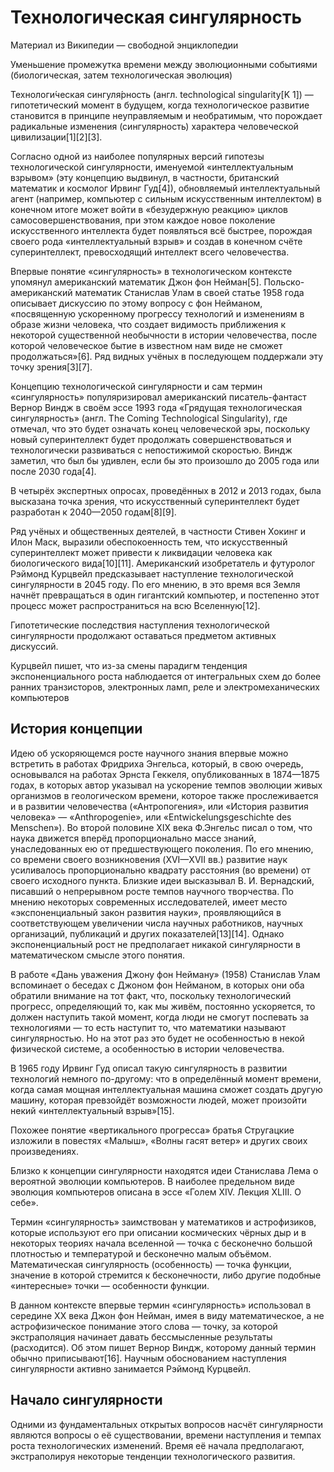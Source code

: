 # Технологическая сингулярность

Материал из Википедии — свободной энциклопедии

Уменьшение промежутка времени между эволюционными событиями (биологическая, затем технологическая эволюция)

Технологи́ческая сингуля́рность (англ. technological singularity[K 1]) — гипотетический момент в будущем, когда технологическое развитие становится в принципе неуправляемым и необратимым, что порождает радикальные изменения (сингулярность) характера человеческой цивилизации[1][2][3].

Согласно одной из наиболее популярных версий гипотезы технологической сингулярности, именуемой «интеллектуальным взрывом» (эту концепцию выдвинул, в частности, британский математик и космолог Ирвинг Гуд[4]), обновляемый интеллектуальный агент (например, компьютер с сильным искусственным интеллектом) в конечном итоге может войти в «безудержную реакцию» циклов самосовершенствования, при этом каждое новое поколение искусственного интеллекта будет появляться всё быстрее, порождая своего рода «интеллектуальный взрыв» и создав в конечном счёте суперинтеллект, превосходящий интеллект всего человечества.

Впервые понятие «сингулярность» в технологическом контексте упомянул американский математик Джон фон Нейман[5]. Польско-американский математик Станислав Улам в своей статье 1958 года описывает дискуссию по этому вопросу с фон Нейманом, «посвященную ускоренному прогрессу технологий и изменениям в образе жизни человека, что создает видимость приближения к некоторой существенной необычности в истории человечества, после которой человеческое бытие в известном нам виде не сможет продолжаться»[6]. Ряд видных учёных в последующем поддержали эту точку зрения[3][7].

Концепцию технологической сингулярности и сам термин «сингулярность» популяризировал американский писатель-фантаст Вернор Виндж в своём эссе 1993 года «Грядущая технологическая сингулярность» (англ. The Coming Technological Singularity), где отмечал, что это будет означать конец человеческой эры, поскольку новый суперинтеллект будет продолжать совершенствоваться и технологически развиваться с непостижимой скоростью. Виндж заметил, что был бы удивлен, если бы это произошло до 2005 года или после 2030 года[4].

В четырёх экспертных опросах, проведённых в 2012 и 2013 годах, была высказана точка зрения, что искусственный суперинтеллект будет разработан к 2040—2050 годам[8][9].

Ряд учёных и общественных деятелей, в частности Стивен Хокинг и Илон Маск, выразили обеспокоенность тем, что искусственный суперинтеллект может привести к ликвидации человека как биологического вида[10][11]. Американский изобретатель и футуролог Рэймонд Курцвейл предсказывает наступление технологической сингулярности в 2045 году. По его мнению, в это время вся Земля начнёт превращаться в один гигантский компьютер, и постепенно этот процесс может распространиться на всю Вселенную[12].

Гипотетические последствия наступления технологической сингулярности продолжают оставаться предметом активных дискуссий.

Курцвейл пишет, что из-за смены парадигм тенденция экспоненциального роста наблюдается от интегральных схем до более ранних транзисторов, электронных ламп, реле и электромеханических компьютеров

## История концепции
Идею об ускоряющемся росте научного знания впервые можно встретить в работах Фридриха Энгельса, который, в свою очередь, основывался на работах Эрнста Геккеля, опубликованных в 1874—1875 годах, в которых автор указывал на ускорение темпов эволюции живых организмов в геологическом времени, которое также прослеживается и в развитии человечества («Антропогения», или «История развития человека» — «Anthropogenie», или «Entwickelungsgeschichte des Menschen»). Во второй половине XIX века Ф.Энгельс писал о том, что наука движется вперёд пропорционально массе знаний, унаследованных ею от предшествующего поколения. По его мнению, со времени своего возникновения (XVI—XVII вв.) развитие наук усиливалось пропорционально квадрату расстояния (во времени) от своего исходного пункта. Близкие идеи высказывал В. И. Вернадский, писавший о непрерывном росте темпов научного творчества. По мнению некоторых современных исследователей, имеет место «экспоненциальный закон развития науки», проявляющийся в соответствующем увеличении числа научных работников, научных организаций, публикаций и других показателей[13][14]. Однако экспоненциальный рост не предполагает никакой сингулярности в математическом смысле этого понятия.

В работе «Дань уважения Джону фон Нейману» (1958) Станислав Улам вспоминает о беседах с Джоном фон Нейманом, в которых они оба обратили внимание на тот факт, что, поскольку технологический прогресс, определяющий то, как мы живём, постоянно ускоряется, то должен наступить такой момент, когда люди не смогут поспевать за технологиями — то есть наступит то, что математики называют сингулярностью. Но на этот раз это будет не особенностью в некой физической системе, а особенностью в истории человечества.

В 1965 году Ирвинг Гуд описал такую сингулярность в развитии технологий немного по-другому: что в определённый момент времени, когда самая мощная интеллектуальная машина сможет создать другую машину, которая превзойдёт возможности людей, может произойти некий «интеллектуальный взрыв»[15].

Похожее понятие «вертикального прогресса» братья Стругацкие изложили в повестях «Малыш», «Волны гасят ветер» и других своих произведениях.

Близко к концепции сингулярности находятся идеи Станислава Лема о вероятной эволюции компьютеров. В наиболее предельном виде эволюция компьютеров описана в эссе «Голем XIV. Лекция XLIII. О себе».

Термин «сингулярность» заимствован у математиков и астрофизиков, которые используют его при описании космических чёрных дыр и в некоторых теориях начала вселенной — точка с бесконечно большой плотностью и температурой и бесконечно малым объёмом. Математическая сингулярность (особенность) — точка функции, значение в которой стремится к бесконечности, либо другие подобные «интересные» точки — особенности функции.

В данном контексте впервые термин «сингулярность» использовал в середине XX века Джон фон Нейман, имея в виду математическое, а не астрофизическое понимание этого слова — точку, за которой экстраполяция начинает давать бессмысленные результаты (расходится). Об этом пишет Вернор Виндж, которому данный термин обычно приписывают[16]. Научным обоснованием наступления сингулярности активно занимается Рэймонд Курцвейл.

## Начало сингулярности
Одними из фундаментальных открытых вопросов насчёт сингулярности являются вопросы о её существовании, времени наступления и темпах роста технологических изменений. Время её начала предполагают, экстраполируя некоторые тенденции технологического развития.

